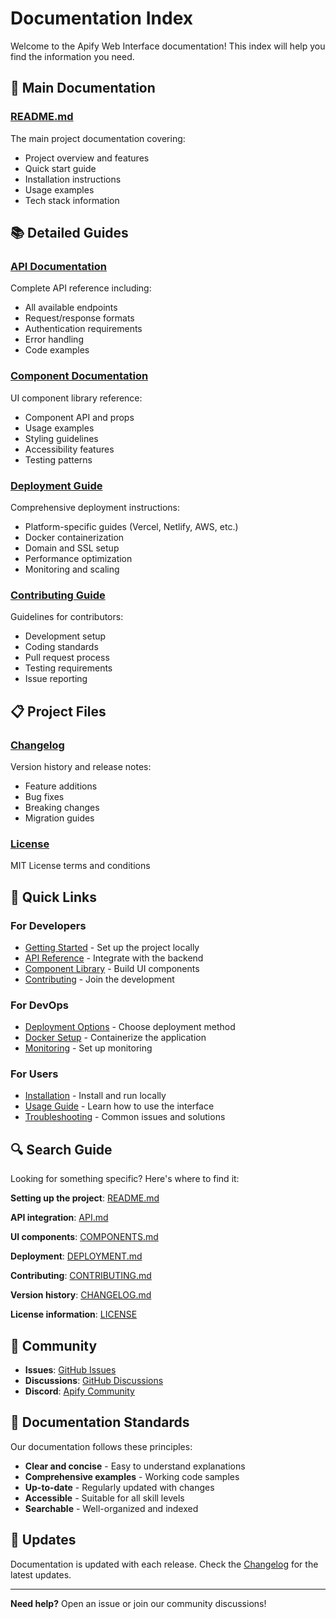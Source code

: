 # Documentation Index

Welcome to the Apify Web Interface documentation! This index will help you find the information you need.

## 📖 Main Documentation

### [README.md](../README.md)

The main project documentation covering:

- Project overview and features
- Quick start guide
- Installation instructions
- Usage examples
- Tech stack information

## 📚 Detailed Guides

### [API Documentation](API.md)

Complete API reference including:

- All available endpoints
- Request/response formats
- Authentication requirements
- Error handling
- Code examples

### [Component Documentation](COMPONENTS.md)

UI component library reference:

- Component API and props
- Usage examples
- Styling guidelines
- Accessibility features
- Testing patterns

### [Deployment Guide](DEPLOYMENT.md)

Comprehensive deployment instructions:

- Platform-specific guides (Vercel, Netlify, AWS, etc.)
- Docker containerization
- Domain and SSL setup
- Performance optimization
- Monitoring and scaling

### [Contributing Guide](CONTRIBUTING.md)

Guidelines for contributors:

- Development setup
- Coding standards
- Pull request process
- Testing requirements
- Issue reporting

## 📋 Project Files

### [Changelog](../CHANGELOG.md)

Version history and release notes:

- Feature additions
- Bug fixes
- Breaking changes
- Migration guides

### [License](../LICENSE)

MIT License terms and conditions

## 🚀 Quick Links

### For Developers

- [Getting Started](../README.md#getting-started) - Set up the project locally
- [API Reference](API.md) - Integrate with the backend
- [Component Library](COMPONENTS.md) - Build UI components
- [Contributing](CONTRIBUTING.md) - Join the development

### For DevOps

- [Deployment Options](DEPLOYMENT.md#quick-deploy-options) - Choose deployment method
- [Docker Setup](DEPLOYMENT.md#docker-deployment) - Containerize the application
- [Monitoring](DEPLOYMENT.md#monitoring--analytics) - Set up monitoring

### For Users

- [Installation](../README.md#installation) - Install and run locally
- [Usage Guide](../README.md#usage-guide) - Learn how to use the interface
- [Troubleshooting](../README.md#troubleshooting) - Common issues and solutions

## 🔍 Search Guide

Looking for something specific? Here's where to find it:

**Setting up the project**: [README.md](../README.md#getting-started)

**API integration**: [API.md](API.md)

**UI components**: [COMPONENTS.md](COMPONENTS.md)

**Deployment**: [DEPLOYMENT.md](DEPLOYMENT.md)

**Contributing**: [CONTRIBUTING.md](CONTRIBUTING.md)

**Version history**: [CHANGELOG.md](../CHANGELOG.md)

**License information**: [LICENSE](../LICENSE)

## 🤝 Community

- **Issues**: [GitHub Issues](https://github.com/your-repo/issues)
- **Discussions**: [GitHub Discussions](https://github.com/your-repo/discussions)
- **Discord**: [Apify Community](https://discord.com/invite/jyEM2PRvMU)

## 📝 Documentation Standards

Our documentation follows these principles:

- **Clear and concise** - Easy to understand explanations
- **Comprehensive examples** - Working code samples
- **Up-to-date** - Regularly updated with changes
- **Accessible** - Suitable for all skill levels
- **Searchable** - Well-organized and indexed

## 🔄 Updates

Documentation is updated with each release. Check the [Changelog](../CHANGELOG.md) for the latest updates.

---

**Need help?** Open an issue or join our community discussions!

